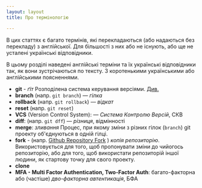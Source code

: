 ```yaml
---
layout: layout
title: Про термінологію

---
```


В цих статтях є багато термінів, які перекладаються (або надаються без перекладу) з англійської. Для більшості з них або не існують, або ще не усталені українські відповідники. 

В цьому розділі наведені англійські терміни та їх українські відповідники так, як вони зустрічаються по тексту. З коротенькими українськими або англійськими поясненнями.

- **git** - *ґіт* Розподілена система керування версіями. [Див.](http://git-scm.com/) 
- **branch** (напр. `git branch`) —  *гілка*
- **rollback** (напр. `git rollback`) — *відкат* 
- **reset** (напр. `git reset`)
- **VCS** (Version Control System): — *Система Контролю Версій*, СКВ
- **diff**:  (напр. `git dff`) — *різниця*, відмінності
- **merge**: *зливання* Процес, при якому зміни з різних гілок (`branch`) git проекту об'єднуються в одній гілці.
- **fork** - (напр. [Github Repository Fork](https://help.github.com/articles/fork-a-repo/) ) *копія репозиторію*. Використовується для того, щоб пропонувати зміни до чийогось репозиторію, або для того, щоб використати репозиторій іншої людини, як стартову точку для свого проекту. 
- **clone** 
- **MFA - Multi Factor Authentication, Two-Factor Auth**: багато-факторна або (частіше) *дво-факторна автентикація*, БФА
